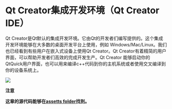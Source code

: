 # Qt Creator集成开发环境（Qt Creator IDE）

Qt Creator是Qt默认的集成开发环境。它由Qt的开发者们编写提供的。这个集成开发环境能够在大多数的桌面开发平台上使用，例如 Windows/Mac/Linux。我们也已经看到有些用户在嵌入式设备上使用Qt Creator。Qt Creator有着精简的用户界面，可以帮助开发者们高效的完成开发生产。Qt Creator 能够启动你的QtQuick用户界面，也可以用来编译c++代码到你的主机系统或者使用交叉编译到你的设备系统上。

![](http://qmlbook.org/_images/qtcreator-screenshots.png)

**注意**

**这章的源代码能够在[assetts folder](http://qmlbook.org/assets)找到。**
